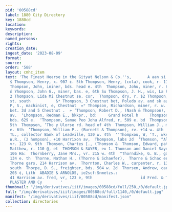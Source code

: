 ```yaml
---
pid: '00588cd'
label: 1880 City Directory
key: 1880cd
location: 
keywords: 
description: 
named_persons: 
rights: 
creation_date: 
ingest_date: '2023-08-09'
format: 
source: 
order: '588'
layout: cmhc_item
text: 'The Finest Hearse in the Gityat Nelson & Co.''s,       A aan si 2 THO 354 THO
  $ Thompson, Henry, x. 907 ¢. 5th Thompson, Henry, (cola), cook, r- 113 w. 7th a8
  Thompson, John, ininer, bds. head e. 4th  Thompson, Johu, miner, r. Big Evans Gulch
  £ Yhompson, John G., miner, bas. e, 6th Su Thompson, J. H., wis, La Plata sinelter  Re
  2 Thompson, Lida Mi Chestnut se. cor,  Thompson, dry, r. $2 Thompson, } sth                  Pe      ad
  st. south           &* Thompson, 3 Chestnut bet, Poledo av. and sk azel  née Thompson,
  P, S., machinist, e, Chestnut  =° Thompson, Richardson, miner, r. w. x. Hemlock
  bet. 3d and 5 Chestnut .  » ‘Thompson, Robert D., (Nash & Thompson), vr. 116 Elarrison
  av.  ‘Lhompson, Redman E., bkkpr., bd:     Grand Hotel h     Thompson, KR. W., miner,
  bds. 629 e.  ‘Thompson, Samue Peo Johu Alfred, r, 509 e. bd  Thompson, Thom: 9e.
  5th  Thompson, ‘Tho y Ulorse rd. head of 4th  Thompson, William J., miner, r. 225
  e. 6th  ‘Thompson, William P.. (Burnett & Thompson), rv. +14 w. 4th  Thompson, Will.
  TL., collector Bank of Leadville, 130 w. 4th  ''Thompxou, W, ‘T., wks. La Pl smelter  Thompson,
  W.R., (2 hompson), +10 Harrixon av,  Thompson, labs 2d  ‘Thomson, “Alex. G., miner,
  vr. 123 ©. 9th  Thomson, Chartes [., (Thomson &  Thomson, Edward, pattermmky. Johu  Thomson,
  Matthew, r. 110 @, et  THOMSON & SAYER, ex 1. Thomson and Daniel Sayer), Jawyers,
  106 Ha:  Thornberry, Jane Mrs., vr. 215 w. 4th  "Thorndike, G. B., garpenter, bds.
  134 e. th  Thorne, Nathan H., (Thorne & Schaefer),  Thorne & Schac er, (Nathan H.
  Thorne gars, 214 Harrison av.  Thornton, Charles W., curpenter, r, 130 w. td st.
  south  Thorpe, D. S., freighter, bds. 504 w. 2d  Thorsen, Andrew, carpenter, r.
  205 ¢, Lith  ABADIE & ARNOLDS, ie2scf:Snmetzs.:                                                  ),.
  41 Harrison av. fred, vr, 123 e, 9th                     id Fred. & Thacker),            HAIR,
  PLASTER AND Cy        '
thumbnail: "/img/derivatives/iiif/images/00588cd/full/250,/0/default.jpg"
full: "/img/derivatives/iiif/images/00588cd/full/1140,/0/default.jpg"
manifest: "/img/derivatives/iiif/00588cd/manifest.json"
collection: directories
---
```

